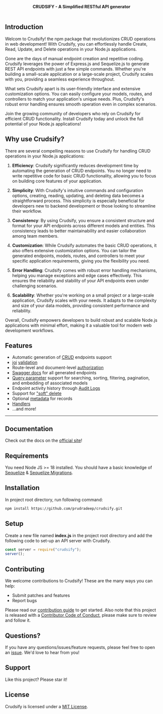 <div align="center">
  <strong>CRUDSIFY - A Simplified RESTful API generator</strong>
</div>

<br />

## Introduction
 
Welcom to Crudsify! the npm package that revolutionizes CRUD operations in web development! With Crudsify, you can effortlessly handle Create, Read, Update, and Delete operations in your Node.js applications.

Gone are the days of manual endpoint creation and repetitive coding. Crudsify leverages the power of Express.js and Sequelize.js to generate REST API endpoints with just a few simple commands. Whether you're building a small-scale application or a large-scale project, Crudsify scales with you, providing a seamless experience throughout.

What sets Crudsify apart is its user-friendly interface and extensive customization options. You can easily configure your models, routes, and controllers to match your application's unique needs. Plus, Crudsify's robust error handling ensures smooth operation even in complex scenarios.

Join the growing community of developers who rely on Crudsify for efficient CRUD functionality. Install Crudsify today and unlock the full potential of your Node.js applications!

## Why use Crudsify?

There are several compelling reasons to use Crudsify for handling CRUD operations in your Node.js applications:

1. **Efficiency**: Crudsify significantly reduces development time by automating the generation of CRUD endpoints. You no longer need to write repetitive code for basic CRUD functionality, allowing you to focus on building core features of your application.

2. **Simplicity**: With Crudsify's intuitive commands and configuration options, creating, reading, updating, and deleting data becomes a straightforward process. This simplicity is especially beneficial for developers new to backend development or those looking to streamline their workflow.

3. **Consistency**: By using Crudsify, you ensure a consistent structure and format for your API endpoints across different models and entities. This consistency leads to better maintainability and easier collaboration among team members.

4. **Customization**: While Crudsify automates the basic CRUD operations, it also offers extensive customization options. You can tailor the generated endpoints, models, routes, and controllers to meet your specific application requirements, giving you the flexibility you need.

5. **Error Handling**: Crudsify comes with robust error handling mechanisms, helping you manage exceptions and edge cases effectively. This ensures the reliability and stability of your API endpoints even under challenging scenarios.

6. **Scalability**: Whether you're working on a small project or a large-scale application, Crudsify scales with your needs. It adapts to the complexity and size of your data models, providing consistent performance and reliability.

Overall, Crudsify empowers developers to build robust and scalable Node.js applications with minimal effort, making it a valuable tool for modern web development workflows.

## Features

* Automatic generation of [CRUD](https://crudsify.com/usage/endpoints/) endpoints support
* [joi](https://github.com/hapijs/joi) [validation](https://crudsify.com/usage/validation/)
* Route-level and document-level [authorization](https://crudsify.com/usage/authorization/)
* [Swagger docs](https://crudsify.com/quick/swagger/) for all generated endpoints
* [Query parameter](https://crudsify.com/usage/querying/) support for searching, sorting, filtering, pagination, and embedding of associated models
* Endpoint activity history through [Audit Logs](https://crudsify.com/usage/auditlogs/)
* Support for ["soft" delete](https://crudsify.com/usage/softdelete/)
* Optional [metadata](https://crudsify.com/usage/metadata/) for records
* [Handlers](https://crudsify.com/usage/handlers/)
* ...and more!

---

## Documentation

Check out the docs on the [official site](https://crudsify.com)!

## Requirements

You need Node JS >= 18 installed.
You should have a basic knowledge of [Sequelize](https://sequelize.org/) & [Sequelize Migrations](https://sequelize.org/docs/v6/other-topics/migrations/).

## Installation

In project root directory, run following command:

```bash
npm install https://github.com/prudradeep/crudsify.git
```

## Setup

Create a new file named **index.js** in the project root directory and add the following code to set-up an API server with Crudsify.

```js filename="index.js" showLineNumbers
const server = require("crudsify");
server();
```
## Contributing

We welcome contributions to Crudsify! These are the many ways you can help:

- Submit patches and features
- Report bugs

Please read our [contribution guide](CONTRIBUTING.md) to get started. Also note
that this project is released with a
[Contributor Code of Conduct](CODE_OF_CONDUCT.md), please make sure to review
and follow it.

## Questions?
If you have any questions/issues/feature requests, please feel free to open an [issue](https://github.com/prudradeep/crudsify/issues/new).  We'd love to hear from you!

## Support
Like this project? Please star it! 

## License
Crudsify is licensed under a [MIT License](LICENSE).

